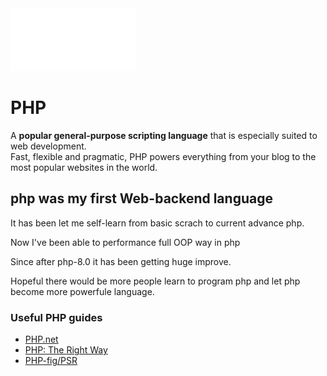 <img src="https://github.com/senkoraku552/PHP-diving-notes/blob/master/public/php-logo-white.svg" width="200"/>

# PHP
<p class="hero-text">
  A <strong>popular general-purpose scripting language</strong> 
  that is especially suited to web development.<br>
  Fast, flexible and pragmatic, PHP powers everything from your blog to the most popular websites in the world.
</p>


## php was my first Web-backend language
It has been let me self-learn from basic scrach to current advance php.  
  
Now I've been able to performance full OOP way in php  
  
Since after php-8.0 it has been getting huge improve.  
  
Hopeful there would be more people learn to program php and let php become more powerfule language.  

### Useful PHP guides
- [PHP.net](https://www.php.net/)
- [PHP: The Right Way](https://phptherightway.com/)
- [PHP-fig/PSR](https://www.php-fig.org/psr/)

